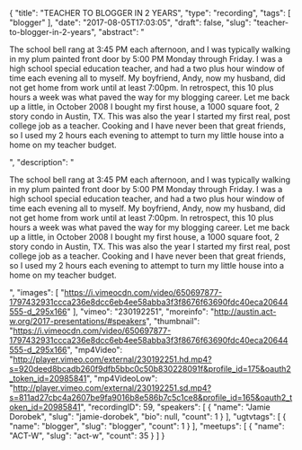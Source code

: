 {
  "title": "TEACHER TO BLOGGER IN 2 YEARS",
  "type": "recording",
  "tags": [
    "blogger"
  ],
  "date": "2017-08-05T17:03:05",
  "draft": false,
  "slug": "teacher-to-blogger-in-2-years",
  "abstract": "<p>The school bell rang at 3:45 PM each afternoon, and I was typically walking in my plum painted front door by 5:00 PM Monday through Friday. I was a high school special education teacher, and had a two plus hour window of time each evening all to myself. My boyfriend, Andy, now my husband, did not get home from work until at least 7:00pm. In retrospect, this 10 plus hours a week was what paved the way for my blogging career. Let me back up a little, in October 2008 I bought my first house, a 1000 square foot, 2 story condo in Austin, TX. This was also the year I started my first real, post college job as a teacher. Cooking and I have never been that great friends, so I used my 2 hours each evening to attempt to turn my little house into a home on my teacher budget.</p>",
  "description": "<p>The school bell rang at 3:45 PM each afternoon, and I was typically walking in my plum painted front door by 5:00 PM Monday through Friday. I was a high school special education teacher, and had a two plus hour window of time each evening all to myself. My boyfriend, Andy, now my husband, did not get home from work until at least 7:00pm. In retrospect, this 10 plus hours a week was what paved the way for my blogging career. Let me back up a little, in October 2008 I bought my first house, a 1000 square foot, 2 story condo in Austin, TX. This was also the year I started my first real, post college job as a teacher. Cooking and I have never been that great friends, so I used my 2 hours each evening to attempt to turn my little house into a home on my teacher budget.</p>",
  "images": [
    "https://i.vimeocdn.com/video/650697877-1797432931ccca236e8dcc6eb4ee58abba3f3f8676f63690fdc40eca20644555-d_295x166"
  ],
  "vimeo": "230192251",
  "moreinfo": "http://austin.act-w.org/2017-presentations/#speakers",
  "thumbnail": "https://i.vimeocdn.com/video/650697877-1797432931ccca236e8dcc6eb4ee58abba3f3f8676f63690fdc40eca20644555-d_295x166",
  "mp4Video": "http://player.vimeo.com/external/230192251.hd.mp4?s=920deed8bcadb260f9dfb5bbc0c50b830228091f&profile_id=175&oauth2_token_id=20985841",
  "mp4VideoLow": "http://player.vimeo.com/external/230192251.sd.mp4?s=811ad27cbc4a2607be9fa9016b8e586b7c5c1ce8&profile_id=165&oauth2_token_id=20985841",
  "recordingID": 59,
  "speakers": [
    {
      "name": "Jamie Dorobek",
      "slug": "jamie-dorobek",
      "bio": null,
      "count": 1
    }
  ],
  "ugtvtags": [
    {
      "name": "blogger",
      "slug": "blogger",
      "count": 1
    }
  ],
  "meetups": [
    {
      "name": "ACT-W",
      "slug": "act-w",
      "count": 35
    }
  ]
}